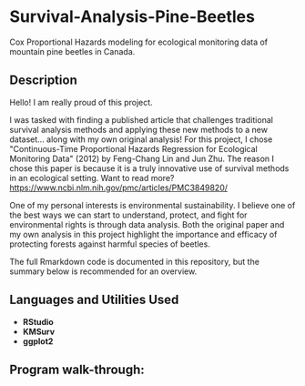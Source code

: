 # Survival-Analysis-Pine-Beetles
Cox Proportional Hazards modeling for ecological monitoring data of mountain pine beetles in Canada.

<h2>Description</h2>

Hello! I am really proud of this project.

I was tasked with finding a published article that challenges traditional survival analysis methods and applying these new methods to a new dataset... along with my own original analysis! For this project, I chose "Continuous-Time Proportional Hazards Regression for Ecological Monitoring Data" (2012) by Feng-Chang Lin and Jun Zhu. The reason I chose this paper is because it is a truly innovative use of survival methods in an ecological setting. Want to read more?
https://www.ncbi.nlm.nih.gov/pmc/articles/PMC3849820/ 

One of my personal interests is environmental sustainability. I believe one of the best ways we can start to understand, protect, and fight for environmental rights is through data analysis. Both the original paper and my own analysis in this project highlight the importance and efficacy of protecting forests against harmful species of beetles.

The full Rmarkdown code is documented in this repository, but the summary below is recommended for an overview.

<h2>Languages and Utilities Used</h2>

- <b>RStudio</b> 
- <b>KMSurv</b>
- <b>ggplot2</b>

<h2>Program walk-through:</h2>
